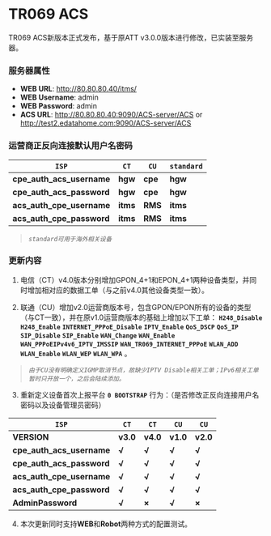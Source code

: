 TR069 ACS
==============

TR069 ACS新版本正式发布，基于原ATT v3.0.0版本进行修改，已实装至服务器。

### 服务器属性

* **WEB URL**: http://80.80.80.40/itms/
* **WEB Username**: admin
* **WEB Password**: admin
* **ACS URL**: http://80.80.80.40:9090/ACS-server/ACS or http://test2.edatahome.com:9090/ACS-server/ACS

### 运营商正反向连接默认用户名密码

| **`ISP`** | **`CT`** | **`CU`** | **`standard`** |
|---------|--------|--------|--------------|
| **cpe_auth_acs_username** | **hgw** | **cpe** | **hgw** |
| **cpe_auth_acs_password** | **hgw** | **cpe** | **hgw** |
| **acs_auth_cpe_username** | **itms** | **RMS** | **itms** |
| **acs_auth_cpe_password** | **itms** | **RMS** | **itms** |

> *`standard可用于海外相关设备`*

### 更新内容

1. 电信（CT）v4.0版本分别增加GPON_4+1和EPON_4+1两种设备类型，并同时增加相对应的数据工单（与之前v4.0其他设备类型一致）。

2. 联通（CU）增加v2.0运营商版本号，包含GPON/EPON所有的设备的类型（与CT一致），并在原v1.0运营商版本的基础上增加以下工单：
**`H248_Disable`** **`H248_Enable`** **`INTERNET_PPPoE_Disable`** **`IPTV_Enable`** **`QoS_DSCP`** **`QoS_IP`**
**`SIP_Disable`** **`SIP_Enable`** **`WAN_Change`** **`WAN_Enable`** **`WAN_PPPoEIPv4v6_IPTV_IMSSIP`**
**`WAN_TR069_INTERNET_PPPoE`** **`WLAN_ADD`** **`WLAN_Enable`** **`WLAN_WEP`** **`WLAN_WPA`** 。
> *`由于CU没有明确定义IGMP取消节点，故缺少IPTV Disable相关工单；IPv6相关工单暂时只开放一个，之后会陆续添加。`*

3. 重新定义设备首次上报平台 **`0 BOOTSTRAP`** 行为：（是否修改正反向连接用户名密码以及设备管理员密码）

| **`ISP`** | **`CT`** | **`CT`** | **`CU`** | **`CU`** |
|---------|--------|--------|--------|--------|
| **VERSION** | **v3.0** | **v4.0** | **v1.0** | **v2.0** |
| **cpe_auth_acs_username** | **√** | **√** | **√** | **√** |
| **cpe_auth_acs_password** | **√** | **√** | **√** | **√** |
| **acs_auth_cpe_username** | **√** | **√** | **√** | **√** |
| **acs_auth_cpe_password** | **√** | **√** | **√** | **√** |
| **AdminPassword** | **√** | **×** | **√** | **×** |

4. 本次更新同时支持**WEB**和**Robot**两种方式的配置测试。
